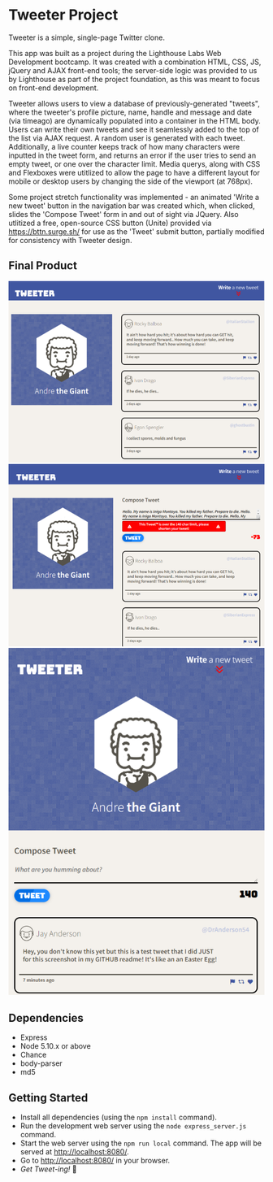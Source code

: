 # Tweeter Project

Tweeter is a simple, single-page Twitter clone.

This app was built as a project during the Lighthouse Labs Web Development bootcamp. It was created with a combination HTML, CSS, JS, jQuery and AJAX front-end tools; the server-side logic was provided to us by Lighthouse as part of the project foundation, as this was meant to focus on front-end development.

Tweeter allows users to view a database of previously-generated "tweets", where the tweeter's profile picture, name, handle and message and date (via timeago) are dynamically populated into a container in the HTML body. Users can write their own tweets and see it seamlessly added to the top of the list via AJAX request. A random user is generated with each tweet. Additionally, a live counter keeps track of how many characters were inputted in the tweet form, and returns an error if the user tries to send an empty tweet, or one over the character limit. Media querys, along with CSS and Flexboxes were utitlized to allow the page to have a different layout for mobile or desktop users by changing the side of the viewport (at 768px). 

Some project stretch functionality was implemented - an animated 'Write a new tweet' button in the navigation bar was created which, when clicked, slides the 'Compose Tweet' form in and out of sight via JQuery. Also utlitized a free, open-source CSS button (Unite) provided via https://bttn.surge.sh/ for use as the 'Tweet' submit button, partially modified for consistency with Tweeter design.

## Final Product

!["Screenshot of Tweeter Desktop app view"](https://github.com/JesseGiles/tweeter/blob/master/docs/desktop-view-form-hidden.png?raw=true)
!["Screenshot of Tweeter Desktop app view with tweet form displayed & error"](https://github.com/JesseGiles/tweeter/blob/master/docs/desktop-view-error-message.png?raw=true)
!["Screenshot of Tweeter Mobile app view"](https://github.com/JesseGiles/tweeter/blob/master/docs/mobile-view.png?raw=true)

## Dependencies

- Express
- Node 5.10.x or above
- Chance
- body-parser
- md5

## Getting Started

- Install all dependencies (using the `npm install` command).
- Run the development web server using the `node express_server.js` command.
- Start the web server using the `npm run local` command. The app will be served at <http://localhost:8080/>.
- Go to <http://localhost:8080/> in your browser.
- *Get Tweet-ing!* :zany_face:
